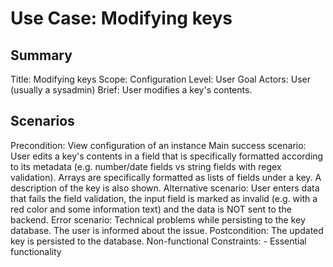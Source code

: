 # Use Case: Modifying keys

## Summary

Title: Modifying keys
Scope: Configuration
Level: User Goal
Actors: User (usually a sysadmin)
Brief: User modifies a key's contents.

## Scenarios

Precondition: View configuration of an instance
Main success scenario: User edits a key's contents in a field that is
  specifically formatted according to its metadata (e.g. number/date fields vs
	string fields with regex validation). Arrays are specifically formatted as
	lists of fields under a key. A description of the key is also shown.
Alternative scenario: User enters data that fails the field validation, the
  input field is marked as invalid (e.g. with a red color and some information
  text) and the data is NOT sent to the backend.
Error scenario: Technical problems while persisting to the key database. The
  user is informed about the issue.
Postcondition: The updated key is persisted to the database.
Non-functional Constraints:
	- Essential functionality
